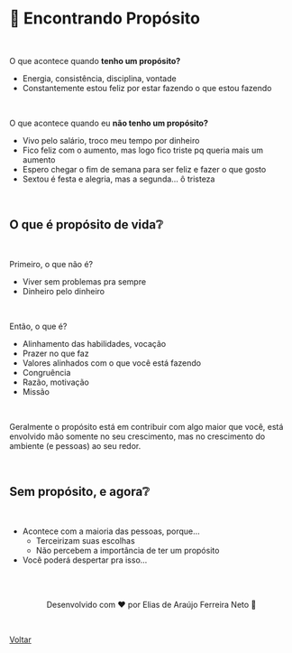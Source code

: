 # 🎯 Encontrando Propósito

<br>

O que acontece quando **tenho um propósito?**

- Energia, consistência, disciplina, vontade
- Constantemente estou feliz por estar fazendo o que estou fazendo

<br>

O que acontece quando eu **não tenho um propósito?**

- Vivo pelo salário, troco meu tempo por dinheiro
- Fico feliz com o aumento, mas logo fico triste pq queria mais um aumento
- Espero chegar o fim de semana para ser feliz e fazer o que gosto
- Sextou é festa e alegria, mas a segunda… ô tristeza

<br>

## O que é propósito de vida❔

<br>

Primeiro, o que não é?

- Viver sem problemas pra sempre
- Dinheiro pelo dinheiro

<br>

Então, o que é?

- Alinhamento das habilidades, vocação
- Prazer no que faz
- Valores alinhados com o que você está fazendo
- Congruência
- Razão, motivação
- Missão

<br>

Geralmente o propósito está em contribuir com algo maior que você, está envolvido mão somente no seu crescimento, mas no crescimento do ambiente (e pessoas) ao seu redor.

<br>

## Sem propósito, e agora❔

<br>

- Acontece com a maioria das pessoas, porque…
  - Terceirizam suas escolhas
  - Não percebem a importância de ter um propósito
- Você poderá despertar pra isso...

<br>
<br>

<p align="center"> Desenvolvido com ❤ por Elias de Araújo Ferreira Neto 👋 <p>

<br>

<a href="./README.md">Voltar</a>
